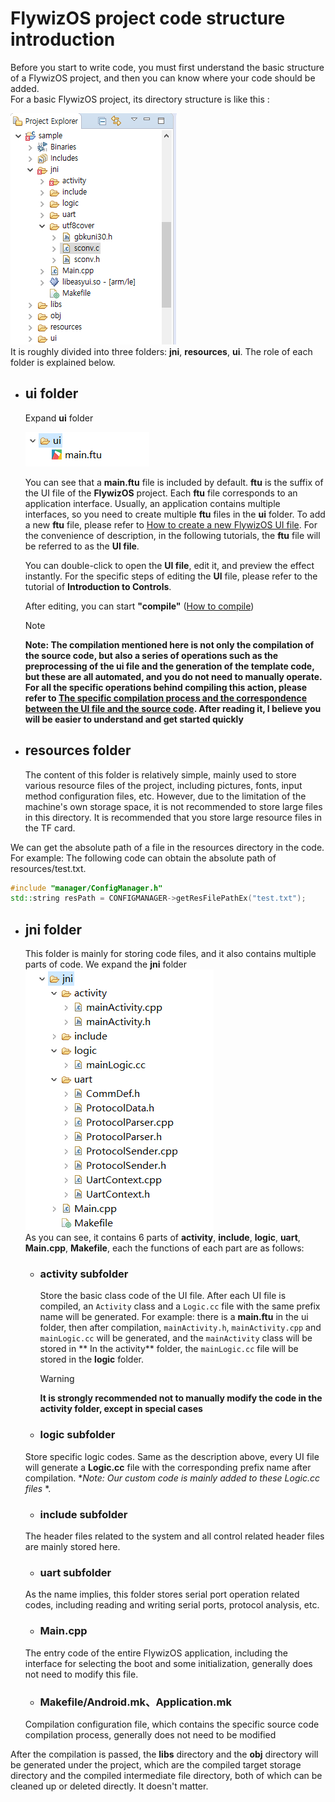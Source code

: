 
# <span id = "project_structure">FlywizOS project code structure introduction</span>
Before you start to write code, you must first understand the basic structure of a FlywizOS project, and then you can know where your code should be added.  
For a basic FlywizOS project, its directory structure is like this :  

![项目结构](assets/project_structure.png)  
It is roughly divided into three folders: **jni**, **resources**, **ui**. The role of each folder is explained below.    

* ## ui  folder  
  Expand **ui** folder   
  
  ![ui文件夹展开](assets/project_ui_expand.png)    
  
  You can see that a **main.ftu** file is included by default. **ftu** is the suffix of the UI file of the **FlywizOS** project. Each **ftu** file corresponds to an application interface. Usually, an application contains multiple interfaces, so you need to create multiple **ftu** files in the **ui** folder. To add a new **ftu** file, please refer to [How to create a new FlywizOS UI file](new_flywizOS_ui_file.md). For the convenience of description, in the following tutorials, the **ftu** file will be referred to as the **UI file**.
  
  You can double-click to open the **UI file**, edit it, and preview the effect instantly. For the specific steps of editing the **UI** file, please refer to the tutorial of **Introduction to Controls**.
  
  After editing, you can start **"compile"** ([How to compile](how_to_compile_flywizOS.md))

  > [!Note]
  > **Note: The compilation mentioned here is not only the compilation of the source code, but also a series of operations such as the preprocessing of the ui file and the generation of the template code, but these are all automated, and you do not need to manually operate. For all the specific operations behind compiling this action, please refer to [The specific compilation process and the correspondence between the UI file and the source code](ftu_and_source_relationships.md#ftu_and_source_relationships). After reading it, I believe you will be easier to understand and get started quickly**
  
* ## resources folder  
  The content of this folder is relatively simple, mainly used to store various resource files of the project, including pictures, fonts, input method configuration files, etc. However, due to the limitation of the machine's own storage space, it is not recommended to store large files in this directory. It is recommended that you store large resource files in the TF card.

We can get the absolute path of a file in the resources directory in the code.
  For example: The following code can obtain the absolute path of resources/test.txt.
 ```c++ 
 #include "manager/ConfigManager.h"
 std::string resPath = CONFIGMANAGER->getResFilePathEx("test.txt");
 ```
* ## jni folder  
   This folder is mainly for storing code files, and it also contains multiple parts of code. We expand the **jni** folder  
   ![](assets/project_jni_expand.png)  
   As you can see, it contains 6 parts of **activity**, **include**, **logic**, **uart**, **Main.cpp**, **Makefile**, each the functions of each part are as follows:
   
   * ### activity subfolder  
     Store the basic class code of the UI file. After each UI file is compiled, an `Activity` class and a `Logic.cc` file with the same prefix name will be generated. For example: there is a **main.ftu** in the ui folder, then after compilation, `mainActivity.h`, `mainActivity.cpp` and `mainLogic.cc` will be generated, and the `mainActivity` class will be stored in ** In the activity** folder, the `mainLogic.cc` file will be stored in the **logic** folder.
     > [!Warning] 
     > **It is strongly recommended not to manually modify the code in the activity folder, except in special cases**
     
   * ### logic subfolder   
    Store specific logic codes. Same as the description above, every UI file will generate a **Logic.cc** file with the corresponding prefix name after compilation. **Note: Our custom code is mainly added to these Logic.cc files* *.
   * ### include subfolder
   The header files related to the system and all control related header files are mainly stored here.
   * ### uart subfolder  
    As the name implies, this folder stores serial port operation related codes, including reading and writing serial ports, protocol analysis, etc.
   * ### Main.cpp
    The entry code of the entire FlywizOS application, including the interface for selecting the boot and some initialization, generally does not need to modify this file.
   * ### Makefile/Android.mk、Application.mk
    Compilation configuration file, which contains the specific source code compilation process, generally does not need to be modified  

After the compilation is passed, the **libs** directory and the **obj** directory will be generated under the project, which are the compiled target storage directory and the compiled intermediate file directory, both of which can be cleaned up or deleted directly. It doesn't matter.


